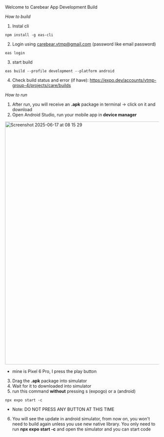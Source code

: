 Welcome to Carebear App Development Build

*How to build*
1. Instal cli 
```
npm install -g eas-cli
```
2. Login using carebear.vtmp@gmail.com (password like email password)
```
eas login
```
3. start build
```
eas build --profile development --platform android
```
4. Check build status and error (if have): https://expo.dev/accounts/vtmp-group-4/projects/care/builds

   
*How to run*
1. After run, you will receive an **.apk** package in terminal -> click on it and download
2. Open Android Studio, run your mobile app in **device manager**
<img width="794" alt="Screenshot 2025-06-17 at 08 15 29" src="https://github.com/user-attachments/assets/1ed8c175-8db9-471e-95eb-18b876d363ed" />

- mine is Pixel 6 Pro, I press the play button

3. Drag the **.apk** package into simulator 
4. Wait for it to downloaded into simulator
5. run this command **without** pressing s (expogo) or a (android)
```
npx expo start -c 
```
- Note: DO NOT PRESS ANY BUTTON AT THIS TIME

6. You will see the update in android simulator, from now on, you won't need to build again unless you use new native library. You only need to run **npx expo start -c** and open the simulator and you can start code

